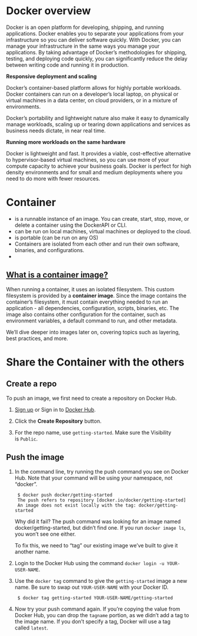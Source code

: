 # Docker overview

Docker is an open platform for developing, shipping, and running applications. Docker enables you to separate your applications from your infrastructure so you can deliver software quickly. With Docker, you can manage your infrastructure in the same ways you manage your applications. By taking advantage of Docker’s methodologies for shipping, testing, and deploying code quickly, you can significantly reduce the delay between writing code and running it in production.

**Responsive deployment and scaling**

Docker’s container-based platform allows for highly portable workloads. Docker containers can run on a developer’s local laptop, on physical or virtual machines in a data center, on cloud providers, or in a mixture of environments.

Docker’s portability and lightweight nature also make it easy to dynamically manage workloads, scaling up or tearing down applications and services as business needs dictate, in near real time.

**Running more workloads on the same hardware**

Docker is lightweight and fast. It provides a viable, cost-effective alternative to hypervisor-based virtual machines, so you can use more of your compute capacity to achieve your business goals. Docker is perfect for high density environments and for small and medium deployments where you need to do more with fewer resources.

# Container
-   is a runnable instance of an image. You can create, start, stop, move, or delete a container using the DockerAPI or CLI.
-   can be run on local machines, virtual machines or deployed to the cloud.
-   is portable (can be run on any OS)
-   Containers are isolated from each other and run their own software, binaries, and configurations.
- 
## [What is a container image?](https://docs.docker.com/get-started/#what-is-a-container-image)

When running a container, it uses an isolated filesystem. This custom filesystem is provided by a **container image**. Since the image contains the container’s filesystem, it must contain everything needed to run an application - all dependencies, configuration, scripts, binaries, etc. The image also contains other configuration for the container, such as environment variables, a default command to run, and other metadata.

We’ll dive deeper into images later on, covering topics such as layering, best practices, and more.

# Share the Container with the others
## Create a repo[](https://docs.docker.com/get-started/04_sharing_app/#create-a-repo)

To push an image, we first need to create a repository on Docker Hub.

1.  [Sign up](https://www.docker.com/pricing?utm_source=docker&utm_medium=webreferral&utm_campaign=docs_driven_upgrade) or Sign in to [Docker Hub](https://hub.docker.com/).
    
2.  Click the **Create Repository** button.
    
3.  For the repo name, use `getting-started`. Make sure the Visibility is `Public`.
## Push the image[](https://docs.docker.com/get-started/04_sharing_app/#push-the-image)

1.  In the command line, try running the push command you see on Docker Hub. Note that your command will be using your namespace, not “docker”.
    
    ```
     $ docker push docker/getting-started
     The push refers to repository [docker.io/docker/getting-started]
     An image does not exist locally with the tag: docker/getting-started
    ```
    
    Why did it fail? The push command was looking for an image named docker/getting-started, but didn’t find one. If you run `docker image ls`, you won’t see one either.
    
    To fix this, we need to “tag” our existing image we’ve built to give it another name.
    
2.  Login to the Docker Hub using the command `docker login -u YOUR-USER-NAME`.
    
3.  Use the `docker tag` command to give the `getting-started` image a new name. Be sure to swap out `YOUR-USER-NAME` with your Docker ID.
    
    ```
     $ docker tag getting-started YOUR-USER-NAME/getting-started
    ```
    
4.  Now try your push command again. If you’re copying the value from Docker Hub, you can drop the `tagname` portion, as we didn’t add a tag to the image name. If you don’t specify a tag, Docker will use a tag called `latest`.